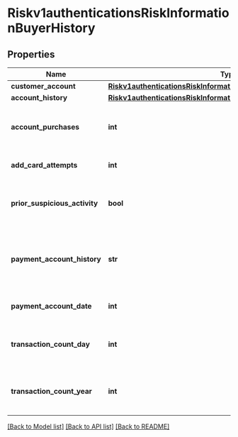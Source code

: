 # Riskv1authenticationsRiskInformationBuyerHistory

## Properties
Name | Type | Description | Notes
------------ | ------------- | ------------- | -------------
**customer_account** | [**Riskv1authenticationsRiskInformationBuyerHistoryCustomerAccount**](Riskv1authenticationsRiskInformationBuyerHistoryCustomerAccount.md) |  | [optional] 
**account_history** | [**Riskv1authenticationsRiskInformationBuyerHistoryAccountHistory**](Riskv1authenticationsRiskInformationBuyerHistoryAccountHistory.md) |  | [optional] 
**account_purchases** | **int** | Number of purchases with this cardholder account during the previous six months. Recommended for Discover ProtectBuy.  | [optional] 
**add_card_attempts** | **int** | Number of add card attempts in the last 24 hours. Recommended for Discover ProtectBuy.  | [optional] 
**prior_suspicious_activity** | **bool** | Indicates whether the merchant experienced suspicious activity (including previous fraud) on the account. Recommended for Discover ProtectBuy.  | [optional] 
**payment_account_history** | **str** | This only applies for NEW_ACCOUNT and EXISTING_ACCOUNT in creationHistory. Possible values are: - PAYMENT_ACCOUNT_EXISTS - PAYMENT_ACCOUNT_ADDED_NOW  | [optional] 
**payment_account_date** | **int** | Date applicable only for PAYMENT_ACCOUNT_EXISTS in paymentAccountHistory  | [optional] 
**transaction_count_day** | **int** | Number of transaction (successful or abandoned) for this cardholder account within the last 24 hours. Recommended for Discover ProtectBuy.  | [optional] 
**transaction_count_year** | **int** | Number of transaction (successful or abandoned) for this cardholder account within the last year. Recommended for Discover ProtectBuy.  | [optional] 

[[Back to Model list]](../README.md#documentation-for-models) [[Back to API list]](../README.md#documentation-for-api-endpoints) [[Back to README]](../README.md)


